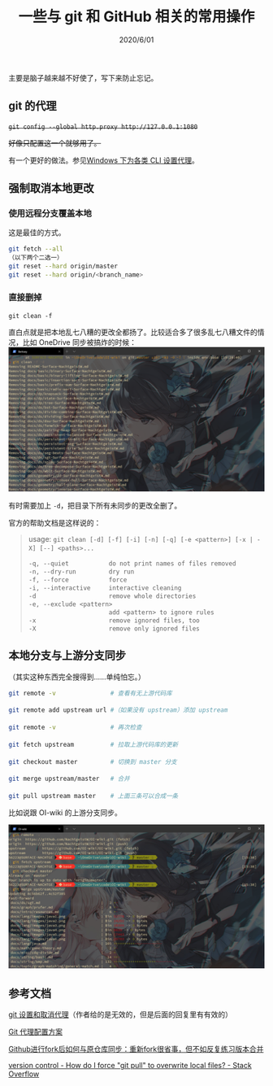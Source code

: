 ﻿---
title: 一些与 git 和 GitHub 相关的常用操作
date: 2020/6/01
updated: 2020/6/01
category: 
- git
tag: 
- git
- GitHub
- 代理
---
主要是脑子越来越不好使了，写下来防止忘记。

<!-- more -->

## git 的代理

~~`git config --global http.proxy http://127.0.0.1:1080`~~

~~好像只配置这一个就够用了。~~

有一个更好的做法。参见[Windows 下为各类 CLI 设置代理](2020-9-26-set-proxy-for-cli.md)。

## 强制取消本地更改

### 使用远程分支覆盖本地

这是最佳的方式。

```Bash
git fetch --all
（以下两个二选一）
git reset --hard origin/master
git reset --hard origin/<branch_name>
```

### 直接删掉

`git clean -f`

直白点就是把本地乱七八糟的更改全都扬了。比较适合多了很多乱七八糟文件的情况，比如 OneDrive 同步被搞炸的时候：![git clean 示例](https://raw.githubusercontent.com/NachtgeistW/Berksey/master/_posts/image/2020-06-17_19-56-58.png)

有时需要加上 `-d`，把目录下所有未同步的更改全删了。

官方的帮助文档是这样说的：

>usage: `git clean [-d] [-f] [-i] [-n] [-q] [-e <pattern>] [-x | -X] [--] <paths>...`
>
>     -q, --quiet           do not print names of files removed
>     -n, --dry-run         dry run
>     -f, --force           force
>     -i, --interactive     interactive cleaning
>     -d                    remove whole directories
>     -e, --exclude <pattern>
>                           add <pattern> to ignore rules
>     -x                    remove ignored files, too
>     -X                    remove only ignored files

## 本地分支与上游分支同步

（其实这种东西完全搜得到……单纯怕忘。）

```Bash
git remote -v               # 查看有无上游代码库

git remote add upstream url #（如果没有 upstream）添加 upstream

git remote -v               # 再次检查

git fetch upstream          # 拉取上游代码库的更新

git checkout master         # 切换到 master 分支

git merge upstream/master   # 合并

git pull upstream master    # 上面三条可以合成一条
```

比如说跟 OI-wiki 的上游分支同步。

![配图](https://raw.githubusercontent.com/NachtgeistW/Berksey/master/_posts/image/2020-06-01_15-42-00.jpg)

## 参考文档

[git 设置和取消代理](https://gist.github.com/laispace/666dd7b27e9116faece6)（作者给的是无效的，但是后面的回复里有有效的）

[Git 代理配置方案](https://wiki.imalan.cn/archives/Git%20%E4%BB%A3%E7%90%86%E9%85%8D%E7%BD%AE%E6%96%B9%E6%A1%88/)

[Github进行fork后如何与原仓库同步：重新fork很省事，但不如反复练习版本合并](https://github.com/selfteaching/the-craft-of-selfteaching/issues/67)

[version control - How do I force "git pull" to overwrite local files? - Stack Overflow](https://stackoverflow.com/questions/1125968/how-do-i-force-git-pull-to-overwrite-local-files)
